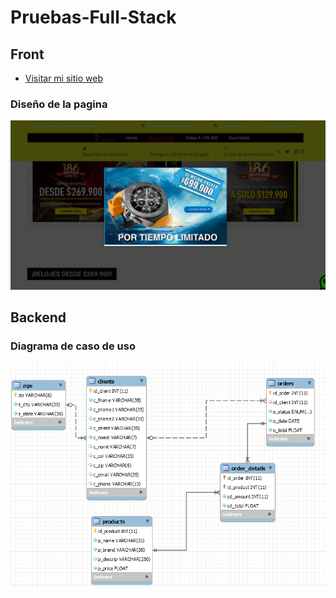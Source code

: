 # Pruebas-Full-Stack

## Front
- [Visitar mi sitio web](https://prueba-fullstack-danielcamargo.netlify.app/)

 
 ### Diseño de la pagina

![Diseño](/prueba.png)

## Backend

### Diagrama de caso de uso

![Diagrama](/Diagrama_de_Tienda.PNG)



